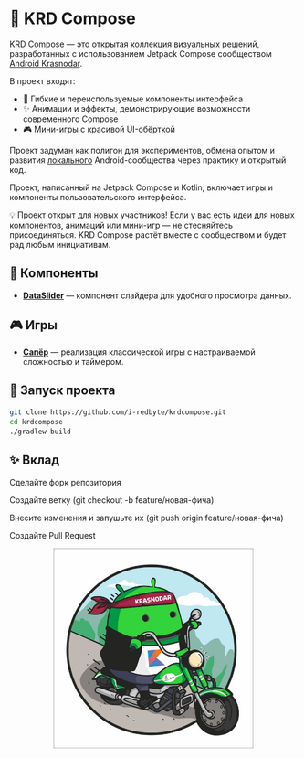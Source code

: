 # 🎨 KRD Compose

KRD Compose — это открытая коллекция визуальных решений, разработанных с использованием Jetpack
Compose сообществом [Android Krasnodar](https://t.me/androidkrd).

В проект входят:

- 🧩 Гибкие и переиспользуемые компоненты интерфейса
- ✨ Анимации и эффекты, демонстрирующие возможности современного Compose
- 🎮 Мини-игры с красивой UI-обёрткой

Проект задуман как полигон для экспериментов, обмена опытом и
развития [локального](https://t.me/androidkrd) Android-сообщества
через практику и открытый код.

Проект, написанный на Jetpack Compose и Kotlin, включает игры и компоненты пользовательского
интерфейса.

💡 Проект открыт для новых участников! Если у вас есть идеи для новых компонентов, анимаций или
мини-игр — не стесняйтесь присоединяться. KRD Compose растёт вместе с сообществом и будет рад любым
инициативам.

## 🧩 Компоненты

- **[DataSlider](specification/components/dataslider.md)** — компонент слайдера для удобного
  просмотра данных.

## 🎮 Игры

- **[Сапёр](specification/games/sapper.md)** — реализация классической игры с настраиваемой
  сложностью и таймером.

## 🚀 Запуск проекта

```bash
git clone https://github.com/i-redbyte/krdcompose.git
cd krdcompose
./gradlew build
```

## ✨ Вклад

Сделайте форк репозитория

Создайте ветку (git checkout -b feature/новая-фича)

Внесите изменения и запушьте их (git push origin feature/новая-фича)

Создайте Pull Request


<div style="text-align: center;">
  <img src="specification/androidkrd.jpg" alt="Превью Android KRD" width="350"/>
</div>
